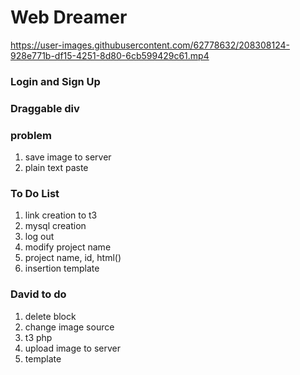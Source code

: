 # Web Dreamer

https://user-images.githubusercontent.com/62778632/208308124-928e771b-df15-4251-8d80-6cb599429c61.mp4


### Login and Sign Up

### Draggable div


### problem
1. save image to server
2. plain text paste


### To Do List
1. link creation to t3
2. mysql creation
3. log out
4. modify project name
5. project name, id, html()
6. insertion template

### David to do
1. delete block
2. change image source
3. t3 php
4. upload image to server
5. template 